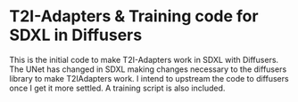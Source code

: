 # T2I-Adapters & Training code for SDXL in Diffusers

This is the initial code to make T2I-Adapters work in SDXL with Diffusers. The UNet has changed in SDXL making changes necessary to the diffusers library to make T2IAdapters work. I intend to upstream the code to diffusers once I get it more settled. A training script is also included.
